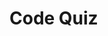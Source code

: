 # Code Quiz
<!-- ## The Repository
This repository ("`04-javascript`") is where my Code Quiz app resides [Code Quiz](https://shiv-ms.github.io/04-web-apis/)  The quiz requires the user to answer a series of prompts to gather the password criteria.  When all prompts are answered then a password is generated that matches the selected criteria
### The Password Generator will require the following information and validation before creating a password:
* Choose a length of at least 8 characters and no more than 128 characters
* Choose lowercase, uppercase, numeric, and/or special characters
* Input should be validated and at least one character type should be selected
* Once all promts are answered a password is generated and is then written to the page
## Password Generator
#### Desktop Image of Homepage
<p align="center">
  <img alt="Password Generator Image" src="img/readme.png">
</p> -->